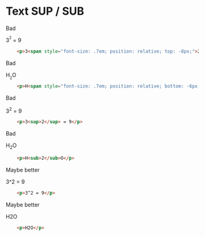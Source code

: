 # Text SUP / SUB

<div class="flex flex-wrap">
<div class="w-1/6">
	<p>
		Bad
	<p>
</div>
<div class="w-2/6">
	<p>3<span style="font-size: .7em; position: relative; top: -8px;">2</span> = 9</p>
</div>
<div class="w-3/6">

``` html
	<p>3<span style="font-size: .7em; position: relative; top: -8px;">2</span> = 9</p>
```
</div>
<div class="w-1/6">
	<p>
		Bad
	<p>
</div>
<div class="w-2/6">
	<p>H<span style="font-size: .7em; position: relative; bottom: -6px;">2</span>O</p>
</div>
<div class="w-3/6">

``` html
	<p>H<span style="font-size: .7em; position: relative; bottom: -6px;">2</span>O</p>
```
</div>
<div class="w-1/6">
	<p>
		Bad
	<p>
</div>
<div class="w-2/6">
	<p>3<sup>2</sup> = 9</p>
</div>
<div class="w-3/6">

``` html
	<p>3<sup>2</sup> = 9</p>
```
</div>
<div class="w-1/6">
	<p>
		Bad
	<p>
</div>
<div class="w-2/6">
	<p>H<sub>2</sub>O</p>
</div>
<div class="w-3/6">

``` html
	<p>H<sub>2</sub>O</p>
```
</div>
<div class="w-1/6">
	<p>
		Maybe better
	<p>
</div>
<div class="w-2/6">
	<p>3^2 = 9</p>
</div>
<div class="w-3/6">

``` html
	<p>3^2 = 9</p>
```
</div>
<div class="w-1/6">
	<p>
		Maybe better
	<p>
</div>
<div class="w-2/6">
	<p>H2O</p>
</div>
<div class="w-3/6">

``` html
	<p>H2O</p>
```
</div>
</div>